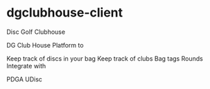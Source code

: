 # dgclubhouse-client
Disc Golf Clubhouse

DG Club House
Platform to

Keep track of discs in your bag
Keep track of clubs
Bag tags
Rounds
Integrate with

PDGA
UDisc
